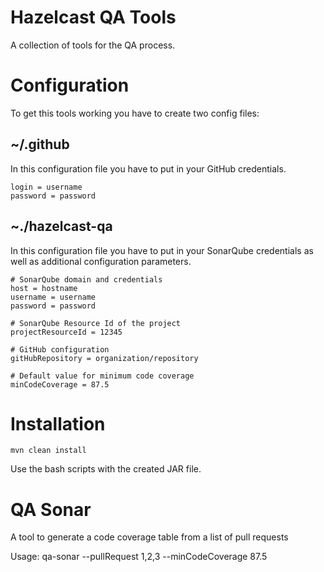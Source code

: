 Hazelcast QA Tools
==================

A collection of tools for the QA process.

# Configuration

To get this tools working you have to create two config files:

## ~/.github

In this configuration file you have to put in your GitHub credentials.

```
login = username
password = password
```

## ~./hazelcast-qa

In this configuration file you have to put in your SonarQube credentials as well as additional configuration parameters.

```
# SonarQube domain and credentials
host = hostname
username = username
password = password

# SonarQube Resource Id of the project
projectResourceId = 12345

# GitHub configuration
gitHubRepository = organization/repository

# Default value for minimum code coverage
minCodeCoverage = 87.5
```

# Installation

```
mvn clean install
```

Use the bash scripts with the created JAR file.

# QA Sonar

A tool to generate a code coverage table from a list of pull requests

Usage: qa-sonar --pullRequest 1,2,3 --minCodeCoverage 87.5
